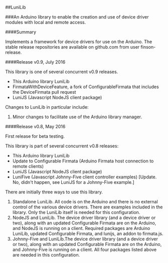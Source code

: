 ##LuniLib

###An Arduino library to enable the creation and use of device driver modules with local and remote access.

####Summary

Implements a framework for device drivers for use on the Arduino.  The stable release repositories are available
on github.com from user finson-release.

####Release v0.9, July 2016

This library is one of several concurrent v0.9 releases.

- This Arduino library LuniLib
- FirmataWithDeviceFeature, a fork of ConfigurableFirmata that includes the DeviceFirmata pull request
- LuniJS (Javascript NodeJS client package)

Changes to LuniLib in particular include:

1.  Minor changes to facilitate use of the Arduino library manager.


####Release v0.8, May 2016

First release for beta testing.

This library is part of several concurrent v0.8 releases:

- This Arduino library LuniLib
- Update to Configurable Firmata (Arduino Firmata host connection to remote clients)
- LuniJS (Javascript NodeJS client package)
- LuniFive (Javascript Johnny-Five client controller examples)  [Update.  No, didn't happen, see LuniJS for a Johnny-Five example.]

There are initially three ways to use this library.

1.  Standalone LuniLib.  All code is on the Arduino and there is no external control of the various device drivers.  There are examples included in the library. Only the LuniLib itself is needed for this configuration.
2.  NodeJS and LuniLib.  The device driver library (and a device driver or two), along with an updated Configurable Firmata are on the Arduino, and NodeJS is running on a client.  Required packages are Arduino LuniLib, updated Configurable Firmata, and lunijs, an addon to firmata.js.
3.  Johnny-Five and LuniLib.The device driver library (and a device driver or two), along with an updated Configurable Firmata are on the Arduino, and Johnny-Five is running on a client.  All four packages listed above are needed in this configuration.
